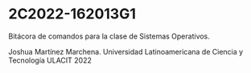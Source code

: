 # 2C2022-162013G1
Bitácora de comandos para la clase de Sistemas Operativos.

Joshua Martínez Marchena.
Universidad Latinoamericana de Ciencia y Tecnología
ULACIT
2022
